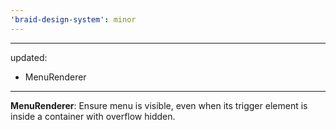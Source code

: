 ```yaml
---
'braid-design-system': minor
---
```


---
updated:
  - MenuRenderer
---

**MenuRenderer**: Ensure menu is visible, even when its trigger element is inside a container with overflow hidden.
